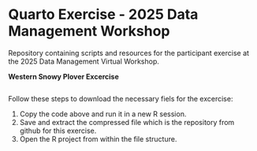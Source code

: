 # Quarto Exercise - 2025 Data Management Workshop 
Repository containing scripts and resources for the participant exercise at the 2025 Data Management Virtual Workshop.

**Western Snowy Plover Excercise**
```usethis::use_course("https://github.com/jcochran-usfws/Quarto_Exercise-2025_Data_Management_Workshop/archive/refs/heads/master.zip")
```
Follow these steps to download the necessary fiels for the excercise:

1. Copy the code above and run it in a new R session.
2. Save and extract the compressed file which is the repository from github for this exercise.
3. Open the R project from within the file structure.
